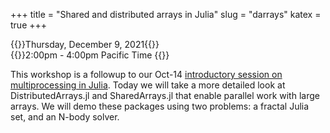 +++
title = "Shared and distributed arrays in Julia"
slug = "darrays"
katex = true
+++

{{<cor>}}Thursday, December 9, 2021{{</cor>}}\
{{<cgr>}}2:00pm - 4:00pm Pacific Time {{</cgr>}}

This workshop is a followup to our Oct-14 [introductory session on multiprocessing in Julia](../distributed). Today we
will take a more detailed look at DistributedArrays.jl and SharedArrays.jl that enable parallel work with large
arrays. We will demo these packages using two problems: a fractal Julia set, and an N-body solver.







<!-- In a Research Commons workshop in May, we gave a quick introduction to parallel programming in Julia. For heavy -->
<!-- computations, Julia supports multiple threads and multiprocessing, both via the Standard Library and via a number of -->
<!-- external packages. Today we will spend more time on Julia multiprocessing with Distributed.jl, walking participants -->
<!-- through a series of hands-on exercises where you launch processes either on the same multi-core machine or on a -->
<!-- multi-node HPC cluster. -->

<!-- **Prerequisites**: We expect participants to be somewhat familiar with basic Julia syntax and with running Julia codes -->
<!-- interactively -- this material was covered in our introductory webinar https://bit.ly/2Y8LJbZ. For all participants, we -->
<!-- will provide access (with guest accounts) to a remote cluster with Julia installed, so you don't need to install Julia -->
<!-- on your computer (although you can via https://julialang.org/downloads). To access our remote system, you will need to -->
<!-- install an SSH client on your computer such as the free MobaXterm Home Edition from -->
<!-- https://mobaxterm.mobatek.net/download.html. -->

<!-- ## Processes vs. threads -->

<!-- In Unix a **process** is the smallest independent unit of processing, with its own memory space -- think of an instance -->
<!-- of a running application. The operating system tries its best to isolate processes so that a problem with one process -->
<!-- doesn't corrupt or cause havoc with another process. Context switching between processes is relatively expensive. -->

<!-- A process can contain multiple **threads**, each running on its own CPU core (parallel execution), or sharing CPU cores -->
<!-- if there are too few CPU cores relative to the number of threads (parallel + concurrent execution). All threads in a -->
<!-- Unix process share the virtual memory address space of that process, e.g. several threads can update the same variable, -->
<!-- whether it is safe to do so or not. Context switching between threads of the same process is less expensive. -->

<!-- ![Alt text here](/img/threads.png "Image copied from -->
<!-- https://www.backblaze.com/blog/whats-the-diff-programs-processes-and-threads") -->

<!-- - Threads within a process communicate via shared memory, so **multi-threading** is always limited to shared memory -->
<!--   within one node. -->
<!-- - Processes communicate via messages (over the cluster interconnect or via shared memory). **Multi-processing** can be -->
<!--   in shared memory (one node, multiple CPU cores) or distributed memory (multiple cluster nodes). With multi-processing -->
<!--   there is no scaling limitation, but traditionally it has been more difficult to write code for distributed-memory -->
<!--   systems. Julia tries to simplify it with high-level abstractions. -->

<!-- In Julia you can parallelize your code with multiple threads, or with multiple processes, or both (hybrid parallelization). -->

<!-- > ### Discussion -->
<!-- > What are the benefits of each: threads vs. processes? Consider (1) context switching, e.g. starting and terminating or -->
<!-- > concurrent execution, (2) communication, (3) scaling up. -->

<!-- ## Running Julia in REPL -->

<!-- If you have Julia installed on your own computer, you can run it there. We have Julia on our training cluster -->
<!-- *uu.c3.ca*. In [our introductory Julia course](../../programming_julia) we were using Julia inside a Jupyter -->
<!-- notebook. Today we will be running multiple threads and processes, with the eventual goal of running our workflows as -->
<!-- batch jobs on an HPC cluster, so we'll be using Julia from the command line. -->

<!-- > **Pause**: We will now distribute accounts and passwords to connect to the cluster. -->

<!-- Our training cluster has: -->

<!-- 1. one login node with 16 *"persistent"* cores and 32GB memory, and -->
<!-- 1. 16 compute nodes with 2 *"compute"* cores and 7.5GB memory each. -->

<!-- #### Julia packages on the training cluster -->

<!-- Normally, you would install a Julia package by typing `] add packageName` in REPL and then waiting for it to install. A -->
<!-- typical package installation takes few hundred MBs and a fraction of a minute and usually requires a lot of small file -->
<!-- writes. Our training cluster runs on top of virtualized hardware with a shared filesystem. If several dozen workshop -->
<!-- participants start installing packages at the same time, this will hammer the filesystem and will make it slow for all -->
<!-- participants for quite a while. -->

<!-- To avoid this, we created a special environment, with all packages installed into a shared directory -->
<!-- `/project/def-sponsor00/shared/julia`. To load this environment, run the command -->

<!-- ```sh -->
<!-- source /project/def-sponsor00/shared/julia/config/loadJulia.sh -->
<!-- ``` -->

<!-- This script will load the Julia module and set a couple of environment variables, to point to our central environment -->
<!-- while keeping your setup and Julia history separate from other users. You can still install packages the usual way (`] -->
<!-- add packageName`), and they will go into your own `~/.julia` directory. Feel free to check the content of this script, -->
<!-- if you are interested. -->

<!-- Try opening the Julia REPL and running a couple of commands: -->

<!-- ```sh -->
<!-- $ julia  -->
<!--                _ -->
<!--    _       _ _(_)_     |  Documentation: https://docs.julialang.org -->
<!--   (_)     | (_) (_)    | -->
<!--    _ _   _| |_  __ _   |  Type "?" for help, "]?" for Pkg help. -->
<!--   | | | | | | |/ _` |  | -->
<!--   | | |_| | | | (_| |  |  Version 1.6.2 (2021-07-14) -->
<!--  _/ |\__'_|_|_|\__'_|  |   -->
<!-- |__/                   | -->

<!-- julia> using BenchmarkTools -->

<!-- julia> @btime sqrt(2) -->
<!--   1.825 ns (0 allocations: 0 bytes) -->
<!-- 1.4142135623730951 -->
<!-- ``` -->

<!-- ## Benchmarking in Julia -->

<!-- We can use `@time` macro for timing our code. Let's do summation of integers from 1 to `Int64(1e8)` using a serial code: -->

<!-- ```julia -->
<!-- n = Int64(1e8) -->
<!-- total = Int128(0)   # 128-bit for the result! -->
<!-- @time for i in 1:n -->
<!-- 	global total += i -->
<!-- end -->
<!-- println("total = ", total) -->
<!-- ``` -->

<!-- On Uu I get 10.87s, 10.36s, 11.07s. Here `@time` also includes JIT compilation time (marginal here). Let's switch to -->
<!-- `@btime` from BenchmarkTools: it runs the code several times, reports the shortest time, and prints the result only -->
<!-- once. Therefore, with `@btime` you don't need to precompile the code. -->

<!-- ```julia -->
<!-- using BenchmarkTools -->
<!-- n = Int64(1e8) -->
<!-- total = Int128(0)   # 128-bit for the result! -->
<!-- @btime for i in 1:n -->
<!-- 	global total += i -->
<!-- end -->
<!-- println("total = ", total) -->
<!-- ``` -->
<!-- ```sh -->
<!-- 10.865 s -->
<!-- ``` -->

<!-- Next we'll package this code into a function: -->

<!-- ```julia -->
<!-- function quick(n) -->
<!--     total = Int128(0)   # 128-bit for the result! -->
<!--     for i in 1:n -->
<!--         total += i -->
<!--     end -->
<!--     return(total) -->
<!-- end -->
<!-- ``` -->
<!-- ```julia -->
<!-- @btime quick(Int64(1e8))    # correct result, 1.826 ns runtime -->
<!-- @btime quick(Int64(1e9))    # correct result, 1.825 ns runtime -->
<!-- @btime quick(Int64(1e15))   # correct result, 1.827 ns runtime -->
<!-- ``` -->

<!-- In all these cases we see under 2 ns running time -- this can't be correct! What is going on here? It turns out that Julia -->
<!-- is replacing the summation with the exact formula $n(n+1)/2$! -->

<!-- We want to: -->
<!-- 1. force computation $~\Rightarrow~$ we'll compute something more complex than simple integer summation, so that it -->
<!--    cannot be replaced with a formula -->
<!-- 1. exclude compilation time $~\Rightarrow~$ we'll package the code into a function + precompile it -->
<!-- 1. make use of optimizations for type stability $~\Rightarrow~$ package into a function + precompile it -->
<!-- 1. time only the CPU-intensive loops -->

<!-- ## Slowly convergent series -->

<!-- We could replace integer summation $~~\sum_{i=1}^\infty i~~$ with the harmonic series, however, the traditional harmonic -->
<!-- series $~~\sum\limits_{k=1}^\infty{1\over k}~~$ diverges. It turns out that if we omit the terms whose denominators in -->
<!-- decimal notation contain any _digit_ or _string of digits_, it converges, albeit very slowly (Schmelzer & Baillie 2008), -->
<!-- e.g. -->

<!-- {{< figure src="/img/slow.png" >}} -->

<!-- But this slow convergence is actually good for us: our answer will be bounded by the exact result (22.9206766192...) on -->
<!-- the upper side. We will sum all the terms whose denominators do not contain the digit "9". -->

<!-- We will have to check if "9" appears in each term's index `i`. One way to do this would be checking for a substring in a -->
<!-- string: -->

<!-- ```julia -->
<!-- if !occursin("9", string(i)) -->
<!--     <add the term> -->
<!-- end -->
<!-- ``` -->

<!-- It turns out that integer exclusion is ∼4X faster (thanks to Paul Schrimpf from the Vancouver School of Economics @UBC -->
<!-- for this code!): -->

<!-- ```julia -->
<!-- function digitsin(digits::Int, num)   # decimal representation of `digits` has N digits -->
<!--     base = 10 -->
<!--     while (digits ÷ base > 0)   # `digits ÷ base` is same as `floor(Int, digits/base)` -->
<!--         base *= 10 -->
<!--     end -->
<!--     # `base` is now the first Int power of 10 above `digits`, used to pick last N digits from `num` -->
<!--     while num > 0 -->
<!--         if (num % base) == digits     # last N digits in `num` == digits -->
<!--             return true -->
<!--         end -->
<!--         num ÷= 10                     # remove the last digit from `num` -->
<!--     end -->
<!--     return false -->
<!-- end -->
<!-- if !digitsin(9, i) -->
<!--     <add the term> -->
<!-- end -->
<!-- ``` -->

<!-- Let's now do the timing of our serial summation code with 1e9 terms: -->

<!-- ```julia -->
<!-- function slow(n::Int64, digits::Int) -->
<!--     total = Float64(0)    # this time 64-bit is sufficient! -->
<!--     for i in 1:n -->
<!--         if !digitsin(digits, i) -->
<!--             total += 1.0 / i -->
<!--         end -->
<!-- 	end -->
<!--     return total -->
<!-- end -->
<!-- @btime slow(Int64(1e8), 9)   # total = 13.277605949858103, runtime 2.986 s -->
<!-- ``` -->

<!-- ## Distributed.jl -->

<!-- Julia's **Distributed** package provides multiprocessing environment to allow programs to run on multiple processors in -->
<!-- shared or distributed memory. On each CPU core you start a separate Unix / MPI process, and these processes communicate -->
<!-- via messages. Unlike traditionally in MPI, Julia's implementation of message passing is **one-sided**, typically with -->
<!-- higher-level operations like calls to user functions on a remote process. -->

<!-- - a **remote call** is a request by one processor to call a function on another processor; returns a **remote/future -->
<!--   reference** -->
<!-- - the processor that made the call proceeds to its next operation while the remote call is computing, i.e. the call is -->
<!--   **non-blocking** -->
<!-- - you can obtain the remote result with `fetch()` or make the calling processor block with `wait()` -->

<!-- In this workflow you have a single control process + multiple worker processes. Processes pass information via messages -->
<!-- underneath, not via variables in shared memory -->

<!-- ## Launching worker processes -->

<!-- There are three different ways you can launch worker processes: -->

<!-- 1. with a flag from bash: -->

<!-- ```sh -->
<!-- julia -p 8             # open REPL, start Julia control process + 8 worker processes -->
<!-- julia -p 8 code.jl     # run the code with Julia control process + 8 worker processes -->
<!-- ``` -->

<!-- 2. from a job submission script: -->

<!-- ```sh -->
<!-- #!/bin/bash -->
<!-- #SBATCH --ntasks=8 -->
<!-- #SBATCH --cpus-per-task=1 -->
<!-- #SBATCH --mem-per-cpu=3600M -->
<!-- #SBATCH --time=00:10:00 -->
<!-- #SBATCH --account=def-someuser -->
<!-- srun hostname -s > hostfile   # parallel I/O -->
<!-- sleep 5 -->
<!-- module load julia/1.6.0 -->
<!-- julia --machine-file ./hostfile ./code.jl -->
<!-- ``` -->

<!-- 3. from the control process, after starting Julia as usual with `julia`: -->

<!-- ```jl -->
<!-- using Distributed -->
<!-- addprocs(8) -->
<!-- ``` -->

<!-- > **Note:** All three methods launch workers, so combining them will result in 16 (or 24!) workers (probably not the -->
<!-- > best idea). Select one method and use it. -->

<!-- In Slurm methods (1) and (3) work very well, so - when working on a CC cluster - usually there is no need to construct a -->
<!-- machine file. -->

<!-- ## Process control -->

<!-- Let's restart Julia with `julia` (single control process). -->

<!-- ```jl -->
<!-- using Distributed -->
<!-- addprocs(4)   # add 4 worker processes; this might take a while on Uu -->
<!-- println("number of cores = ", nprocs())       # 5 cores -->
<!-- println("number of workers = ", nworkers())   # 4 workers -->
<!-- workers()                                     # list worker IDs -->
<!-- ``` -->

<!-- You can easily remove selected workers from the pool: -->

<!-- ```jl -->
<!-- rmprocs(2, 3, waitfor=0)   # remove processes 2 and 3 immediately -->
<!-- workers() -->
<!-- ``` -->

<!-- or you can remove all of them: -->

<!-- ```jl -->
<!-- for i in workers()     # cycle through all workers -->
<!--     t = rmprocs(i, waitfor=0) -->
<!--     wait(t)            # wait for this operation to finish -->
<!-- end -->
<!-- workers() -->
<!-- interrupt()   # will do the same (remove all workers) -->
<!-- addprocs(4)   # add 4 new worker processes (notice the new IDs!) -->
<!-- workers() -->
<!-- ``` -->

<!-- > ### Discussion -->
<!-- > If from the control process we start $N=8$ workers, where will these processes run? Consider the following cases: -->
<!-- > 1. a laptop with 2 CPU cores, -->
<!-- > 1. a cluster login node with 16 CPU cores, -->
<!-- > 1. a cluster Slurm job with 4 CPU cores. -->

<!-- ## Remote calls -->

<!-- Let's restart Julia with `julia` (single control process). -->

<!-- ```jl -->
<!-- using Distributed -->
<!-- addprocs(4)       # add 4 worker processes -->
<!-- ``` -->

<!-- Let's define a function on the control process and all workers and run it: -->

<!-- ```jl -->
<!-- @everywhere function showid()   # define the function everywhere -->
<!--     println("my id = ", myid()) -->
<!-- end -->
<!-- showid()                        # run the function on the control process -->
<!-- @everywhere showid()            # run the function on the control process + all workers -->
<!-- ``` -->

<!-- `@everywhere` does not capture any local variables (unlike `@spawnat` that we'll study below), so on workers we don't -->
<!-- see any variables from the control process: -->

<!-- ```jl -->
<!-- x = 5     # local (control process only) -->
<!-- @everywhere println(x)    # get errors: x is not defined elsewhere -->
<!-- ``` -->

<!-- However, you can still obtain the value of `x` from the control process by using this syntax: -->

<!-- ```jl -->
<!-- @everywhere println($x)   # use the value of `x` from the control process -->
<!-- ``` -->

<!-- The macro that we'll use a lot today is `@spawnat`. If we type: -->

<!-- ```jl -->
<!-- a = 12 -->
<!-- @spawnat 2 println(a)     # will print 12 from worker 2 -->
<!-- ``` -->

<!-- it will do the following: -->

<!-- 1. pass the namespace of local variables to worker 2 -->
<!-- 1. spawn function execution on worker 2 -->
<!-- 1. return a Future handle (referencing this running instance) to the control process -->
<!-- 1. return REPL to the control process (while the function is running on worker 2), so we can continue running commands -->

<!-- Now let's modify our code slightly: -->

<!-- ```jl -->
<!-- a = 12 -->
<!-- @spawnat 2 a+10          # Future returned but no visible calculation -->
<!-- ``` -->

<!-- There is no visible calculation happening; we need to fetch the result from the remote function before we can print it: -->

<!-- ```jl -->
<!-- r = @spawnat 2 a+10 -->
<!-- typeof(r) -->
<!-- fetch(r)                 # get the result from the remote function; this will pause -->
<!--                          #         the control process until the result is returned -->
<!-- ``` -->

<!-- You can combine both `@spawnat` and `fetch()` in one line: -->

<!-- ```jl -->
<!-- fetch(@spawnat 2 a+10)   # combine both in one line; the control process will pause -->
<!-- @fetchfrom 2 a+10        # shorter notation; exactly the same as the previous command -->
<!-- ``` -->

<!-- > ### Exercise "Distributed.1" -->
<!-- > Try to define and run a function on one of the workers, e.g. -->
<!-- > ```julia -->
<!-- > function cube(x) -->
<!-- >     return x*x*x -->
<!-- > end -->
<!-- > ``` -->

<!-- > ### Exercise "Distributed.2" -->
<!-- > Now run the same function on all workers, but not on the control process. **Hint**: use `workers()` to cycle through -->
<!-- > all worker processes. -->

<!-- You can also spawn computation on *any* available worker: -->

<!-- ```jl -->
<!-- r = @spawnat :any log10(a)   # start running on one of the workers -->
<!-- fetch(r) -->
<!-- ``` -->

<!-- ## Back to the slow series: serial code -->

<!-- Let's restart Julia with `julia -p 2` (control process + 2 workers). We'll start with our serial code (below), and let's -->
<!-- save it as `serialDistributed.jl` and run it. -->

<!-- ```jl -->
<!-- using Distributed -->
<!-- using BenchmarkTools -->

<!-- @everywhere function digitsin(digits::Int, num) -->
<!--     base = 10 -->
<!--     while (digits ÷ base > 0) -->
<!--         base *= 10 -->
<!--     end -->
<!--     while num > 0 -->
<!--         if (num % base) == digits -->
<!--             return true -->
<!--         end -->
<!--         num ÷= 10 -->
<!--     end -->
<!--     return false -->
<!-- end -->

<!-- @everywhere function slow(n::Int64, digits::Int) -->
<!--     total = Int64(0) -->
<!--     for i in 1:n -->
<!--         if !digitsin(digits, i) -->
<!--             total += 1.0 / i -->
<!--         end -->
<!--     end -->
<!--     return total -->
<!-- end -->

<!-- @btime slow(Int64(1e8), 9)     # serial run: total = 13.277605949858103 -->
<!-- ``` -->

<!-- For me this serial run takes 2.997 s on Uu's login node. Next, let's run it on 3 (control + 2 workers) cores -->
<!-- simultaneously: -->

<!-- ```jl -->
<!-- @everywhere using BenchmarkTools -->
<!-- @everywhere @btime slow(Int64(1e8), 9)   # runs on 3 (control + 2 workers) cores simultaneously -->
<!-- ``` -->

<!-- Here we are being silly: this code is serial, so each core performs the same calculation ... I see the following times -->
<!-- printed on my screen: 3.097 s, 2.759 s, 3.014 s -- each is from a separate process running the code in serial. -->

<!-- How do we make this code parallel and make it run faster? -->

<!-- ## Parallelizing our slow series: non-scalable version -->

<!-- Let's restart Julia with `julia` (single control process) and add 2 worker processes: -->

<!-- ```jl -->
<!-- using Distributed -->
<!-- addprocs(2) -->
<!-- workers() -->
<!-- ``` -->

<!-- We need to redefine `digitsin()` everywhere, and then let's modify `slow()` to compute a partial sum: -->

<!-- ```jl -->
<!-- @everywhere function slow(n::Int, digits::Int, taskid, ntasks)   # two additional arguments -->
<!--     println("running on worker ", myid()) -->
<!--     total = 0. -->
<!--     @time for i in taskid:ntasks:n   # partial sum with a stride `ntasks` -->
<!--         if !digitsin(digits, i) -->
<!--             total += 1. / i -->
<!--         end -->
<!--     end -->
<!--     return(total) -->
<!-- end -->
<!-- ``` -->

<!-- Now we can actually use it: -->

<!-- ```jl -->
<!-- # slow(Int64(10), 9, 1, 2)   # precompile the code -->
<!-- precompile(slow, (Int, Int, Int, Int)) -->
<!-- a = @spawnat :any slow(Int64(1e8), 9, 1, 2) -->
<!-- b = @spawnat :any slow(Int64(1e8), 9, 2, 2) -->
<!-- print("total = ", fetch(a) + fetch(b))   # 13.277605949852546 -->
<!-- ``` -->

<!-- For timing I got 1.26s and 1.31s, running concurrently, which is a 2X speedup compared to the serial run -- this is -->
<!-- great result! Notice that we received a slightly different numerical result, due to a different order of summation. -->

<!-- However, our code is **not scalable**: it's only limited to a small number of sums each spawned with its own Future -->
<!-- reference. If we want to scale it to 100 workers, we'll have a problem. -->

<!-- How do we solve this problem -- any ideas before I show the solution in the next section? -->

<!-- ## Solution 1: an array of Future references -->

<!-- We could create an array (using *array comprehension*) of Future references and then add up their respective -->
<!-- results. An array comprehension is similar to Python's list comprehension: -->

<!-- ```julia -->
<!-- a = [i for i in 1:5];   # array comprehension in Julia -->
<!-- typeof(a)               # 1D array of Int64 -->
<!-- ``` -->
<!-- We can cycle through all available workers: -->

<!-- ```julia -->
<!-- [w for w in workers()]                      # array of worker IDs -->
<!-- [(i,w) for (i,w) in enumerate(workers())]   # array of tuples (counter, worker ID) -->
<!-- ``` -->

<!-- > ### Exercise "Distributed.3" -->
<!-- > Using this syntax, construct an array `r` of Futures, and then get their results and sum them up with -->
<!-- > ```julia -->
<!-- > print("total = ", sum([fetch(r[i]) for i in 1:nworkers()])) -->
<!-- > ``` -->
<!-- > You can do this exercise using either the array comprehension from above, or the good old `for` loops. -->

<!-- <\!-- ```julia -\-> -->
<!-- <\!-- r = [@spawnat w slow(Int64(1e8), 9, i, nworkers()) for (i,w) in enumerate(workers())] -\-> -->
<!-- <\!-- print("total = ", sum([fetch(r[i]) for i in 1:nworkers()])) -\-> -->
<!-- <\!-- # runtime with 2 simultaneous processes: 10.26+12.11s -\-> -->
<!-- <\!-- ``` -\-> -->

<!-- With two workers and two CPU cores, we should get times very similar to the last run. However, now our code can scale to -->
<!-- much larger number of cores! -->

<!-- > ### Exercise "Distributed.4" -->
<!-- > If you did the previous exercise on the login node, now submit a Slurm job running the same code on two full Uu nodes -->
<!-- > (4 CPU cores). If you did the previous exercise with Slurm, now change the number of workers. Did your timing change? -->

<!-- ## Solution 2: parallel `for` loop with summation reduction -->

<!-- Unlike **Base.Threads** module, **Distributed** provides a parallel loop with reduction. This means that we can -->
<!-- implement a parallel loop for computing the sum. Let's write `parallelFor.jl` with this version of the function: -->

<!-- ```julia -->
<!-- function slow(n::Int64, digits::Int) -->
<!--     @time total = @distributed (+) for i in 1:n -->
<!--         !digitsin(digits, i) ? 1.0 / i : 0 -->
<!--     end -->
<!--     println("total = ", total); -->
<!-- end -->
<!-- ``` -->

<!-- A couple of important points: -->

<!-- 1. We don't need `@everywhere` to define this function. It is a parallel function defined on the control process, and -->
<!--    running on the control process. -->
<!-- 1. The only expression inside the loop is the compact if/else statement. Consider this: -->

<!-- ```julia -->
<!-- 1==2 ? println("Yes") : println("No") -->
<!-- ``` -->

<!-- The outcome of the if/else statement is added to the partial sums at each loop iteration, and all these partial sums are -->
<!-- added together. -->

<!-- Now let's measure the times: -->

<!-- ```julia -->
<!-- # slow(10, 9) -->
<!-- precompile(slow, (Int, Int)) -->
<!-- slow(Int64(1e8), 9)   # total = 13.277605949855722 -->
<!-- ``` -->

<!-- > ### Exercise "Distributed.5" -->
<!-- > Switch from using `@time` to using `@btime` in this code. What changes did you have to make? -->

<!-- <\!-- 1. remove `@time` from inside `slow()` definition, add `@btime` when calling the function -\-> -->
<!-- <\!-- 1. replace printing `total` with `return total` -\-> -->
<!-- <\!-- 1. now don't have to precompile the function -\-> -->

<!-- This will produce the single time for the entire parallel loop (1.498s in my case). -->

<!-- > ### Exercise "Distributed.6" -->
<!-- > Repeat on four full Uu nodes (8 CPU cores). Did your timing improve? -->

<!-- I tested this code (`parallelFor.jl`) on Cedar with v1.5.2 and `n=Int64(1e9)`: -->

<!-- ```sh -->
<!-- #!/bin/bash -->
<!-- #SBATCH --ntasks=...   # number of MPI tasks -->
<!-- #SBATCH --cpus-per-task=1 -->
<!-- #SBATCH --nodes=1-1   # change process distribution across nodes -->
<!-- #SBATCH --mem-per-cpu=3600M -->
<!-- #SBATCH --time=0:5:0 -->
<!-- #SBATCH --account=... -->
<!-- module load julia -->
<!-- echo $SLURM_NODELIST -->
<!-- # comment out addprocs() in the code -->
<!-- julia -p $SLURM_NTASKS parallelFor.jl -->
<!-- ``` -->

<!-- | Code | Time  | -->
<!-- | ------------- | ----- | -->
<!-- | serial              | 48.2s | -->
<!-- | 4 cores, same node  | 12.2s | -->
<!-- | 8 cores, same node  |  7.6s | -->
<!-- | 16 cores, same node |  6.8s | -->
<!-- | 32 cores, same node |  2.0s | -->
<!-- | 32 cores across 6 nodes | 11.3s | -->

<!-- ## Solution 3: use `pmap` to map arguments to processes -->

<!-- Let's write `mappingArguments.jl` with a new version of `slow()` that will compute partial sum on each worker: -->

<!-- ```julia -->
<!-- @everywhere function slow((n, digits, taskid, ntasks))   # the argument is now a tuple -->
<!--     println("running on worker ", myid()) -->
<!-- 	total = 0.0 -->
<!-- 	@time for i in taskid:ntasks:n   # partial sum with a stride `ntasks` -->
<!--         !digitsin(digits, i) && (total += 1.0 / i)   # compact if statement -->
<!--     end -->
<!--     return(total) -->
<!-- end -->
<!-- ``` -->

<!-- and launch the function on each worker: -->

<!-- ```julia -->
<!-- slow((10, 9, 1, 1))   # package arguments in a tuple -->
<!-- nw = nworkers() -->
<!-- args = [(Int64(1e8),9,j,nw) for j in 1:nw]   # array of tuples to be mapped to workers -->
<!-- println("total = ", sum(pmap(slow, args)))   # launch the function on each worker and sum the results -->
<!-- ``` -->

<!-- These two syntaxes are equivalent: -->

<!-- ```julia -->
<!-- sum(pmap(slow, args)) -->
<!-- sum(pmap(x->slow(x), args)) -->
<!-- ``` -->

<!-- We see the following times from individual processes: -->

<!-- ```sh -->
<!-- From worker 2:	running on worker 2 -->
<!-- From worker 3:	running on worker 3 -->
<!-- From worker 4:	running on worker 4 -->
<!-- From worker 5:	running on worker 5 -->
<!-- From worker 2:	  0.617099 seconds -->
<!-- From worker 3:	  0.619604 seconds -->
<!-- From worker 4:	  0.656923 seconds -->
<!-- From worker 5:	  0.675806 seconds -->
<!-- total = 13.277605949854518 -->
<!-- ``` -->
